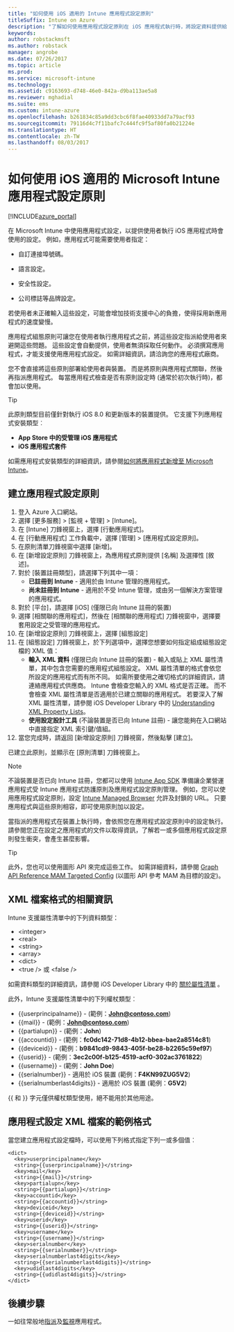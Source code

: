 ```yaml
---
title: "如何使用 iOS 適用的 Intune 應用程式設定原則"
titleSuffix: Intune on Azure
description: "了解如何使用應用程式設定原則在 iOS 應用程式執行時，將設定資料提供給該應用程式。"
keywords: 
author: robstackmsft
ms.author: robstack
manager: angrobe
ms.date: 07/26/2017
ms.topic: article
ms.prod: 
ms.service: microsoft-intune
ms.technology: 
ms.assetid: c9163693-d748-46e0-842a-d9ba113ae5a8
ms.reviewer: mghadial
ms.suite: ems
ms.custom: intune-azure
ms.openlocfilehash: b261834c85a9dd3cbc6f8fae40933dd7a79acf93
ms.sourcegitcommit: 79116d4c7f11bafc7c444fc9f5af80fa0b21224e
ms.translationtype: HT
ms.contentlocale: zh-TW
ms.lasthandoff: 08/03/2017
---
```

# <a name="how-to-use-microsoft-intune-app-configuration-policies-for-ios"></a>如何使用 iOS 適用的 Microsoft Intune 應用程式設定原則

[!INCLUDE[azure_portal](./includes/azure_portal.md)]

在 Microsoft Intune 中使用應用程式設定，以提供使用者執行 iOS 應用程式時會使用的設定。 例如，應用程式可能需要使用者指定：

-   自訂連接埠號碼。

-   語言設定。

-   安全性設定。

-   公司標誌等品牌設定。

若使用者未正確輸入這些設定，可能會增加技術支援中心的負擔，使得採用新應用程式的速度變慢。

應用程式組態原則可讓您在使用者執行應用程式之前，將這些設定指派給使用者來避開這些問題。 這些設定會自動提供，使用者無須採取任何動作。 必須撰寫應用程式，才能支援使用應用程式設定。 如需詳細資訊，請洽詢您的應用程式廠商。

您不會直接將這些原則部署給使用者與裝置。 而是將原則與應用程式關聯，然後再指派應用程式。 每當應用程式檢查是否有原則設定時 (通常於初次執行時)，都會加以使用。

> [!TIP]
> 此原則類型目前僅針對執行 iOS 8.0 和更新版本的裝置提供。 它支援下列應用程式安裝類型︰
>
> -   **App Store 中的受管理 iOS 應用程式**
> -   **iOS 應用程式套件**
>
> 如需應用程式安裝類型的詳細資訊，請參閱[如何將應用程式新增至 Microsoft Intune](apps-add.md)。

## <a name="create-an-app-configuration-policy"></a>建立應用程式設定原則
1.  登入 Azure 入口網站。
2.  選擇 [更多服務]  >  [監視 + 管理]  >  [Intune]。
3.  在 [Intune] 刀鋒視窗上，選擇 [行動應用程式]。
4.  在 [行動應用程式] 工作負載中，選擇 [管理] > [應用程式設定原則]。
5.  在原則清單刀鋒視窗中選擇 [新增]。
6.  在 [新增設定原則] 刀鋒視窗上，為應用程式原則提供 [名稱] 及選擇性 [敘述]。
7.  對於 [裝置註冊類型]，請選擇下列其中一項：
    - **已註冊到 Intune** - 適用於由 Intune 管理的應用程式。
    - **尚未註冊到 Intune** - 適用於不受 Intune 管理，或由另一個解決方案管理的應用程式。
8.  對於 [平台]，請選擇 [iOS] (僅限已向 Intune 註冊的裝置)
9.  選擇 [相關聯的應用程式]，然後在 [相關聯的應用程式] 刀鋒視窗中，選擇要套用設定之受管理的應用程式。
10. 在 [新增設定原則] 刀鋒視窗上，選擇 [組態設定]
11. 在 [組態設定] 刀鋒視窗上，於下列選項中，選擇您想要如何指定組成組態設定檔的 XML 值：
    - **輸入 XML 資料** (僅限已向 Intune 註冊的裝置) - 輸入或貼上 XML 屬性清單，其中包含您需要的應用程式組態設定。 XML 屬性清單的格式會依您所設定的應用程式而有所不同。 如需所要使用之確切格式的詳細資訊，請連絡應用程式供應商。
Intune 會檢查您輸入的 XML 格式是否正確。 而不會檢查 XML 屬性清單是否適用於已建立關聯的應用程式。
若要深入了解 XML 屬性清單，請參閱 iOS Developer Library 中的 [Understanding XML Property Lists](https://developer.apple.com/library/ios/documentation/Cocoa/Conceptual/PropertyLists/UnderstandXMLPlist/UnderstandXMLPlist.html)。
    - **使用設定設計工具** (不論裝置是否已向 Intune 註冊) - 讓您能夠在入口網站中直接指定 XML 索引鍵/值組。
11. 當您完成時，請返回 [新增設定原則] 刀鋒視窗，然後點擊 [建立]。

已建立此原則，並顯示在 [原則清單] 刀鋒視窗上。



>[!Note]
>不論裝置是否已向 Intune 註冊，您都可以使用 [Intune App SDK](https://docs.microsoft.com/intune/app-sdk-ios) 準備讓企業營運應用程式受 Intune 應用程式防護原則及應用程式設定原則管理。 例如，您可以使用應用程式設定原則，設定 [Intune Managed Browser](app-configuration-managed-browser.md) 允許及封鎖的 URL。 只要應用程式與這些原則相容，即可使用原則加以設定。


當指派的應用程式在裝置上執行時，會依照您在應用程式設定原則中的設定執行。
請參閱您正在設定之應用程式的文件以取得資訊，了解若一或多個應用程式設定原則發生衝突，會產生甚麼影響。

>[!Tip]
>此外，您也可以使用圖形 API 來完成這些工作。 如需詳細資料，請參閱 [Graph API Reference MAM Targeted Config](https://graph.microsoft.io/docs/api-reference/beta/api/intune_mam_targetedmanagedappconfiguration_create) (以圖形 API 參考 MAM 為目標的設定)。


## <a name="information-about-the-xml-file-format"></a>XML 檔案格式的相關資訊

Intune 支援屬性清單中的下列資料類型：

- &lt;integer&gt;
- &lt;real&gt;
- &lt;string&gt;
- &lt;array&gt;
- &lt;dict&gt;
- &lt;true /&gt; 或 &lt;false /&gt;

如需資料類型的詳細資訊，請參閱 iOS Developer Library 中的 [關於屬性清單](https://developer.apple.com/library/ios/documentation/Cocoa/Conceptual/PropertyLists/AboutPropertyLists/AboutPropertyLists.html) 。

此外，Intune 支援屬性清單中的下列權杖類型︰
- \{\{userprincipalname\}\} - (範例：**John@contoso.com**)
- \{\{mail\}\} - (範例：**John@contoso.com**)
- \{\{partialupn\}\} - (範例：**John**)
- \{\{accountid\}\} - (範例：**fc0dc142-71d8-4b12-bbea-bae2a8514c81**)
- \{\{deviceid\}\} - (範例：**b9841cd9-9843-405f-be28-b2265c59ef97**)
- \{\{userid\}\} - (範例：**3ec2c00f-b125-4519-acf0-302ac3761822**)
- \{\{username\}\} - (範例：**John Doe**)
- \{\{serialnumber\}\} - 適用於 iOS 裝置 (範例：**F4KN99ZUG5V2**)
- \{\{serialnumberlast4digits\}\} - 適用於 iOS 裝置 (範例：**G5V2**)

\{\{ 和 \}\} 字元僅供權杖類型使用，絕不能用於其他用途。

## <a name="example-format-for-an-app-configuration-xml-file"></a>應用程式設定 XML 檔案的範例格式

當您建立應用程式設定檔時，可以使用下列格式指定下列一或多個值︰

```
<dict>
  <key>userprincipalname</key>
  <string>{{userprincipalname}}</string>
  <key>mail</key>
  <string>{{mail}}</string>
  <key>partialupn</key>
  <string>{{partialupn}}</string>
  <key>accountid</key>
  <string>{{accountid}}</string>
  <key>deviceid</key>
  <string>{{deviceid}}</string>
  <key>userid</key>
  <string>{{userid}}</string>
  <key>username</key>
  <string>{{username}}</string>
  <key>serialnumber</key>
  <string>{{serialnumber}}</string>
  <key>serialnumberlast4digits</key>
  <string>{{serialnumberlast4digits}}</string>
  <key>udidlast4digits</key>
  <string>{{udidlast4digits}}</string>
</dict>

```

## <a name="next-steps"></a>後續步驟

一如往常般地[指派](apps-deploy.md)及[監視](apps-monitor.md)應用程式。